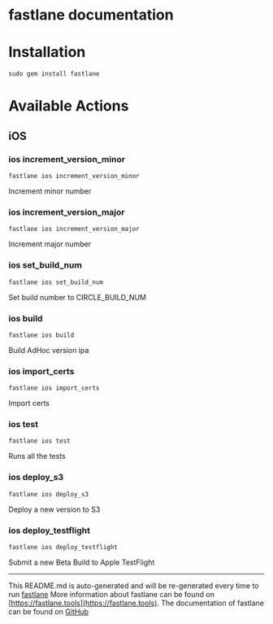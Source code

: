 fastlane documentation
================
# Installation
```
sudo gem install fastlane
```
# Available Actions
## iOS
### ios increment_version_minor
```
fastlane ios increment_version_minor
```
Increment minor number
### ios increment_version_major
```
fastlane ios increment_version_major
```
Increment major number
### ios set_build_num
```
fastlane ios set_build_num
```
Set build number to CIRCLE_BUILD_NUM
### ios build
```
fastlane ios build
```
Build AdHoc version ipa
### ios import_certs
```
fastlane ios import_certs
```
Import certs
### ios test
```
fastlane ios test
```
Runs all the tests
### ios deploy_s3
```
fastlane ios deploy_s3
```
Deploy a new version to S3
### ios deploy_testflight
```
fastlane ios deploy_testflight
```
Submit a new Beta Build to Apple TestFlight

----

This README.md is auto-generated and will be re-generated every time to run [fastlane](https://fastlane.tools)
More information about fastlane can be found on [https://fastlane.tools](https://fastlane.tools).
The documentation of fastlane can be found on [GitHub](https://github.com/fastlane/fastlane)